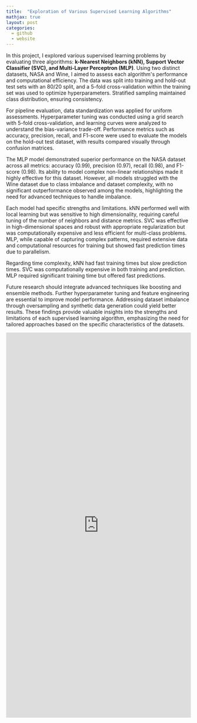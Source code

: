 ```yaml
---
title:  "Exploration of Various Supervised Learning Algorithms"
mathjax: true
layout: post
categories: 
  = github
  - website
---
```


In this project, I explored various supervised learning problems by evaluating three algorithms: **k-Nearest Neighbors (kNN), Support Vector Classifier (SVC), and Multi-Layer Perceptron (MLP)**. Using two distinct datasets, NASA and Wine, I aimed to assess each algorithm's performance and computational efficiency. The data was split into training and hold-out test sets with an 80/20 split, and a 5-fold cross-validation within the training set was used to optimize hyperparameters. Stratified sampling maintained class distribution, ensuring consistency.

For pipeline evaluation, data standardization was applied for uniform assessments. Hyperparameter tuning was conducted using a grid search with 5-fold cross-validation, and learning curves were analyzed to understand the bias-variance trade-off. Performance metrics such as accuracy, precision, recall, and F1-score were used to evaluate the models on the hold-out test dataset, with results compared visually through confusion matrices.

The MLP model demonstrated superior performance on the NASA dataset across all metrics: accuracy (0.99), precision (0.97), recall (0.98), and F1-score (0.98). Its ability to model complex non-linear relationships made it highly effective for this dataset. However, all models struggled with the Wine dataset due to class imbalance and dataset complexity, with no significant outperformance observed among the models, highlighting the need for advanced techniques to handle imbalance.

Each model had specific strengths and limitations. kNN performed well with local learning but was sensitive to high dimensionality, requiring careful tuning of the number of neighbors and distance metrics. SVC was effective in high-dimensional spaces and robust with appropriate regularization but was computationally expensive and less efficient for multi-class problems. MLP, while capable of capturing complex patterns, required extensive data and computational resources for training but showed fast prediction times due to parallelism.

Regarding time complexity, kNN had fast training times but slow prediction times. SVC was computationally expensive in both training and prediction. MLP required significant training time but offered fast predictions. 

Future research should integrate advanced techniques like boosting and ensemble methods. Further hyperparameter tuning and feature engineering are essential to improve model performance. Addressing dataset imbalance through oversampling and synthetic data generation could yield better results. These findings provide valuable insights into the strengths and limitations of each supervised learning algorithm, emphasizing the need for tailored approaches based on the specific characteristics of the datasets.


<embed src="https://kodendaal.github.io/assets/supervised_learning.pdf" type="application/pdf" width="100%" height="1050" />

